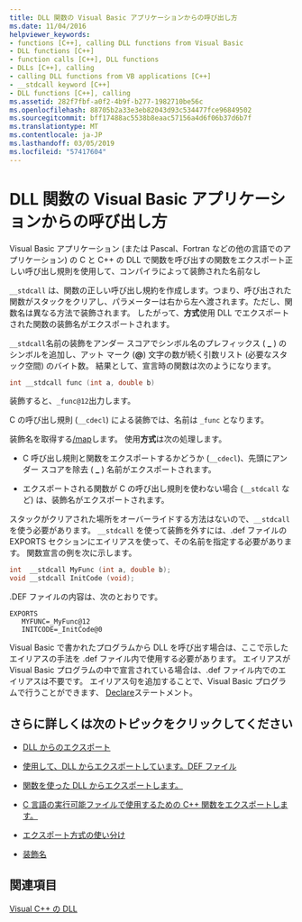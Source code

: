 ```yaml
---
title: DLL 関数の Visual Basic アプリケーションからの呼び出し方
ms.date: 11/04/2016
helpviewer_keywords:
- functions [C++], calling DLL functions from Visual Basic
- DLL functions [C++]
- function calls [C++], DLL functions
- DLLs [C++], calling
- calling DLL functions from VB applications [C++]
- __stdcall keyword [C++]
- DLL functions [C++], calling
ms.assetid: 282f7fbf-a0f2-4b9f-b277-1982710be56c
ms.openlocfilehash: 88705b2a33e3eb82043d93c534477fce96849502
ms.sourcegitcommit: bff17488ac5538b8eaac57156a4d6f06b37d6b7f
ms.translationtype: MT
ms.contentlocale: ja-JP
ms.lasthandoff: 03/05/2019
ms.locfileid: "57417604"
---
```

# <a name="calling-dll-functions-from-visual-basic-applications"></a>DLL 関数の Visual Basic アプリケーションからの呼び出し方

Visual Basic アプリケーション (または Pascal、Fortran などの他の言語でのアプリケーション) の C と C++ の DLL で関数を呼び出すの関数をエクスポート正しい呼び出し規則を使用して、コンパイラによって装飾された名前なし

`__stdcall` は、関数の正しい呼び出し規約を作成します。つまり、呼び出された関数がスタックをクリアし、パラメーターは右から左へ渡されます。ただし、関数名は異なる方法で装飾されます。 したがって、**方式**使用 DLL でエクスポートされた関数の装飾名がエクスポートされます。

`__stdcall`名前の装飾をアンダー スコアでシンボル名のプレフィックス ( **\_** ) のシンボルを追加し、アット マーク (**\@**) 文字の数が続く引数リスト (必要なスタック空間) のバイト数。 結果として、宣言時の関数は次のようになります。

```C
int __stdcall func (int a, double b)
```

装飾すると、`_func@12`出力します。

C の呼び出し規則 (`__cdecl`) による装飾では、名前は `_func` となります。

装飾名を取得する[/map](../build/reference/map-generate-mapfile.md)します。 使用**方式**は次の処理します。

- C 呼び出し規則と関数をエクスポートするかどうか (`__cdecl`)、先頭にアンダー スコアを除去 ( **\_** ) 名前がエクスポートされます。

- エクスポートされる関数が C の呼び出し規則を使わない場合 (`__stdcall` など) は、装飾名がエクスポートされます。

スタックがクリアされた場所をオーバーライドする方法はないので、`__stdcall` を使う必要があります。 
  `__stdcall` を使って装飾を外すには、.def ファイルの EXPORTS セクションにエイリアスを使って、その名前を指定する必要があります。 関数宣言の例を次に示します。

```C
int  __stdcall MyFunc (int a, double b);
void __stdcall InitCode (void);
```

.DEF ファイルの内容は、次のとおりです。

```
EXPORTS
   MYFUNC=_MyFunc@12
   INITCODE=_InitCode@0
```

Visual Basic で書かれたプログラムから DLL を呼び出す場合は、ここで示したエイリアスの手法を .def ファイル内で使用する必要があります。 エイリアスが Visual Basic プログラムの中で宣言されている場合は、.def ファイル内でのエイリアスは不要です。 エイリアス句を追加することで、Visual Basic プログラムで行うことができます、 [Declare](/dotnet/visual-basic/language-reference/statements/declare-statement)ステートメント。

## <a name="what-do-you-want-to-know-more-about"></a>さらに詳しくは次のトピックをクリックしてください

- [DLL からのエクスポート](../build/exporting-from-a-dll.md)

- [使用して、DLL からエクスポートしています。DEF ファイル](../build/exporting-from-a-dll-using-def-files.md)

- [関数を使った DLL からエクスポートします。](../build/exporting-from-a-dll-using-declspec-dllexport.md)

- [C 言語の実行可能ファイルで使用するための C++ 関数をエクスポートします。](../build/exporting-cpp-functions-for-use-in-c-language-executables.md)

- [エクスポート方式の使い分け](../build/determining-which-exporting-method-to-use.md)

- [装飾名](../build/reference/decorated-names.md)

## <a name="see-also"></a>関連項目

[Visual C++ の DLL](../build/dlls-in-visual-cpp.md)
